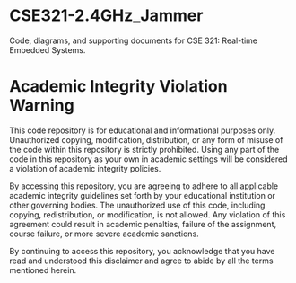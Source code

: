 # CSE321-2.4GHz_Jammer
Code, diagrams, and supporting documents for CSE 321: Real-time Embedded Systems.

# Academic Integrity Violation Warning

This code repository is for educational and informational purposes only. Unauthorized copying, modification, distribution,
or any form of misuse of the code within this repository is strictly prohibited. Using any part of the code in this 
repository as your own in academic settings will be considered a violation of academic integrity policies.

By accessing this repository, you are agreeing to adhere to all applicable academic integrity guidelines set forth by
your educational institution or other governing bodies. The unauthorized use of this code, including copying, redistribution,
or modification, is not allowed. Any violation of this agreement could result in academic penalties, failure of the assignment,
course failure, or more severe academic sanctions.

By continuing to access this repository, you acknowledge that you have read and understood this disclaimer and agree to abide
by all the terms mentioned herein.
